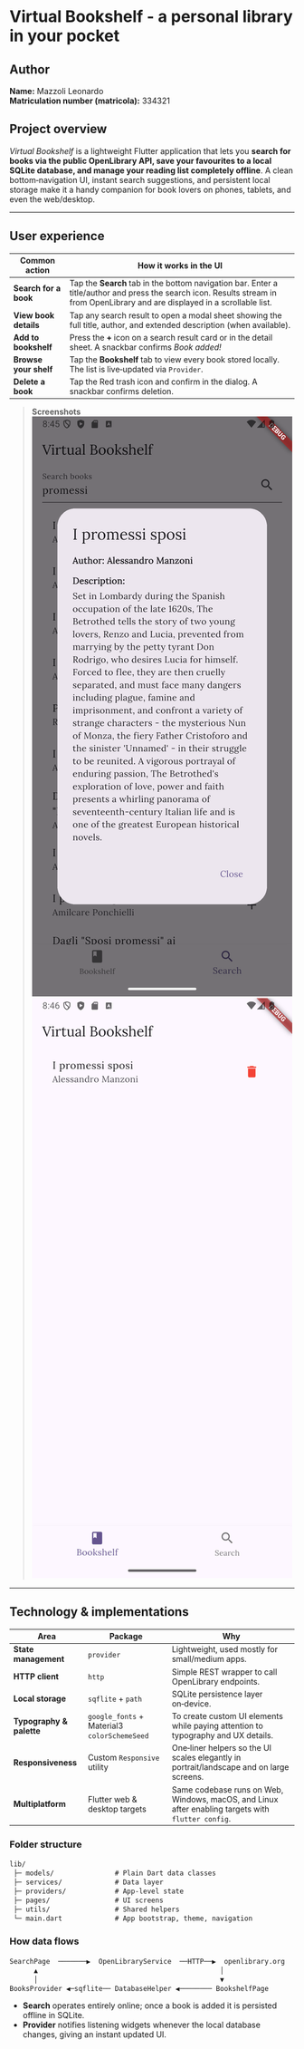 # Virtual Bookshelf - a personal library in your pocket

## Author

**Name:** Mazzoli Leonardo\
**Matriculation number (matricola):** 334321

## Project overview

*Virtual Bookshelf* is a lightweight Flutter application that lets you **search for books via the public OpenLibrary API, save your favourites to a local SQLite database, and manage your reading list completely offline**.  A clean bottom‑navigation UI, instant search suggestions, and persistent local storage make it a handy companion for book lovers on phones, tablets, and even the web/desktop.

---

## User experience

| Common action         | How it works in the UI                                                                                                                                                           |
| --------------------- | -------------------------------------------------------------------------------------------------------------------------------------------------------------------------------- |
| **Search for a book** | Tap the **Search** tab in the bottom navigation bar. Enter a title/author and press the search icon. Results stream in from OpenLibrary and are displayed in a scrollable list. |
| **View book details** | Tap any search result to open a modal sheet showing the full title, author, and extended description (when available).                                                           |
| **Add to bookshelf**  | Press the **+** icon on a search result card or in the detail sheet. A snackbar confirms *Book added!*                                                                           |
| **Browse your shelf** | Tap the **Bookshelf** tab to view every book stored locally. The list is live‑updated via `Provider`.                                                                            |
| **Delete a book**     | Tap the Red trash icon and confirm in the dialog. A snackbar confirms deletion.                                                                          |

> **Screenshots**  
> ![Search page](screenshots/search.png)  
> ![Bookshelf page](screenshots/bookshelf.png)

---

## Technology & implementations

| Area | Package | Why |
|------|------------------|-------------------|
| **State management** | `provider` | Lightweight, used mostly for small/medium apps. |
| **HTTP client** | `http` | Simple REST wrapper to call OpenLibrary endpoints. |
| **Local storage** | `sqflite` + `path` | SQLite persistence layer on‑device. |
| **Typography & palette** | `google_fonts` + Material3 `colorSchemeSeed` | To create custom UI elements while paying attention to typography and UX details. |
| **Responsiveness** | Custom `Responsive` utility | One‑liner helpers so the UI scales elegantly in portrait/landscape and on large screens. |
| **Multiplatform** | Flutter web & desktop targets | Same codebase runs on Web, Windows, macOS, and Linux after enabling targets with `flutter config`. |

### Folder structure

```text
lib/
 ├─ models/               # Plain Dart data classes 
 ├─ services/             # Data layer
 ├─ providers/            # App‑level state 
 ├─ pages/                # UI screens
 ├─ utils/                # Shared helpers
 └─ main.dart             # App bootstrap, theme, navigation
```

### How data flows

```
SearchPage  ───────▶  OpenLibraryService  ──HTTP──▶  openlibrary.org
      ▲                                             │
      │                                             ▼
BooksProvider ◀─sqflite── DatabaseHelper ◀──────── BookshelfPage
```

- **Search** operates entirely online; once a book is added it is persisted offline in SQLite.
- **Provider** notifies listening widgets whenever the local database changes, giving an instant updated UI.